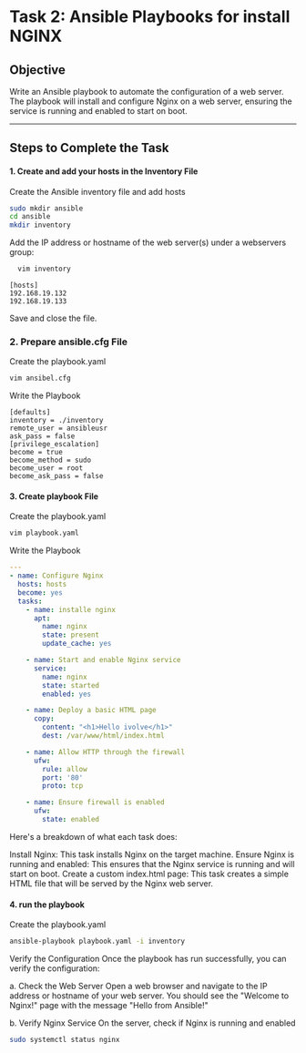 # Task 2: Ansible Playbooks for install NGINX

## Objective
Write an Ansible playbook to automate the configuration of a web server. The playbook will install and configure Nginx on a web server, ensuring the service is running and enabled to start on boot.

---

## Steps to Complete the Task

#### 1. **Create and add your hosts in the Inventory File**
Create the  Ansible inventory file and add hosts
   ```bash
   sudo mkdir ansible
   cd ansible
   mkdir inventory
   ```
Add the IP address or hostname of the web server(s) under a webservers group:
 ```bash
   vim inventory
   ```
```plain-text
[hosts]
192.168.19.132
192.168.19.133
```
Save and close the file.

### 2. **Prepare ansible.cfg File**


Create the  playbook.yaml
   ```bash
   vim ansibel.cfg
```
Write the Playbook
```plain-text
[defaults]
inventory = ./inventory
remote_user = ansibleusr
ask_pass = false
[privilege_escalation]
become = true
become_method = sudo
become_user = root
become_ask_pass = false

```

#### 3. **Create playbook File**
Create the  playbook.yaml
   ```bash
   vim playbook.yaml
```
Write the Playbook
```yaml
---
- name: Configure Nginx
  hosts: hosts
  become: yes
  tasks:
    - name: installe nginx
      apt:
        name: nginx
        state: present
        update_cache: yes

    - name: Start and enable Nginx service
      service:
        name: nginx
        state: started
        enabled: yes

    - name: Deploy a basic HTML page
      copy:
        content: "<h1>Hello ivolve</h1>"
        dest: /var/www/html/index.html

    - name: Allow HTTP through the firewall
      ufw:
        rule: allow
        port: '80'
        proto: tcp

    - name: Ensure firewall is enabled
      ufw:
        state: enabled
```
Here's a breakdown of what each task does:

Install Nginx: This task installs Nginx on the target machine.
Ensure Nginx is running and enabled: This ensures that the Nginx service is running and will start on boot.
Create a custom index.html page: This task creates a simple HTML file that will be served by the Nginx web server.

#### 4. **run the playbook**
Create the  playbook.yaml
   ```bash
   ansible-playbook playbook.yaml -i inventory
```

Verify the Configuration
Once the playbook has run successfully, you can verify the configuration:

a. Check the Web Server
Open a web browser and navigate to the IP address or hostname of your web server. You should see the "Welcome to Nginx!" page with the message "Hello from Ansible!"

b. Verify Nginx Service
On the server, check if Nginx is running and enabled
```bash
sudo systemctl status nginx
```


















